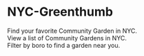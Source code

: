 # NYC-Greenthumb
Find your favorite Community Garden in NYC.<br/>
View a list of Community Gardens in NYC.<br/>
Filter by boro to find a garden near you.<br/>
